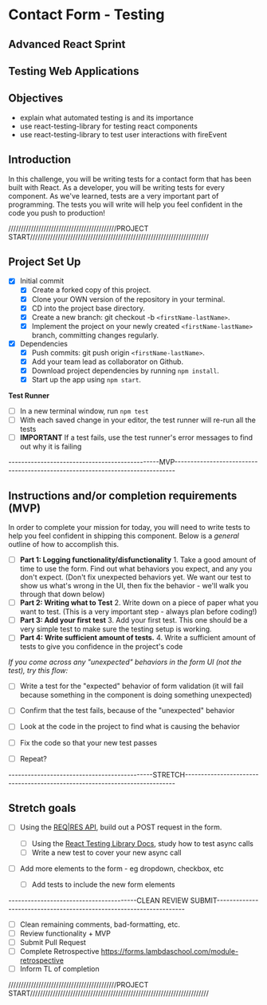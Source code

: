 # Contact Form - Testing
  ## Advanced React Sprint
  ## Testing Web Applications

## Objectives
  - explain what automated testing is and its importance
  - use react-testing-library for testing react components
  - use react-testing-library to test user interactions with fireEvent

## Introduction
  In this challenge, you will be writing tests for a contact form that has been built with React.
  As a developer, you will be writing tests for every component. As we've learned, tests are a very important part of programming. The tests you will write will help you feel confident in the code you push to production!

///////////////////////////////////////////PROJECT START///////////////////////////////////////////////////////////////////////

## Project Set Up
  - [x] Initial commit
    - [x] Create a forked copy of this project.
    - [x] Clone your OWN version of the repository in your terminal.
    - [x] CD into the project base directory.
    - [x] Create a new branch: git checkout -b `<firstName-lastName>`.
    - [x] Implement the project on your newly created `<firstName-lastName>` branch, committing changes regularly.

  -[x] Dependencies
    - [x] Push commits: git push origin `<firstName-lastName>`.
    - [x] Add your team lead as collaborator on Github.
    - [x] Download project dependencies by running `npm install`.
    - [x] Start up the app using `npm start`.

**Test Runner**
- [ ] In a new terminal window, run `npm test`
- [ ] With each saved change in your editor, the test runner will re-run all the tests
- [ ] **IMPORTANT** If a test fails, use the test runner's error messages to find out why it is failing

-----------------------------------------------MVP------------------------------------------------------------------------------

## Instructions and/or completion requirements (MVP)
  In order to complete your mission for today, you will need to write tests to help you feel confident in shipping this component. Below is a _general_ outline of how to accomplish this.

  -[ ] **Part 1: Logging functionality/disfunctionality** 1. Take a good amount of time to use the form. Find out what behaviors you expect, and any you don't expect. (Don't fix unexpected behaviors yet. We want our test to show us what's wrong in the UI, then fix the behavior - we'll walk you through that down below)
  -[ ] **Part 2: Writing what to Test** 2. Write down on a piece of paper what you want to test. (This is a very important step - always plan before coding!)
  -[ ] **Part 3: Add your first test** 3. Add your first test. This one should be a very simple test to make sure the testing setup is working.
  -[ ] **Part 4: Write sufficient amount of tests.** 4. Write a sufficient amount of tests to give you confidence in the project's code

  _If you come across any "unexpected" behaviors in the form UI (not the test), try this flow:_

  - [ ] Write a test for the "expected" behavior of form validation (it will fail because something in the component is doing something unexpected)
  - [ ] Confirm that the test fails, because of the "unexpected" behavior
  - [ ] Look at the code in the project to find what is causing the behavior
  - [ ] Fix the code so that your new test passes
  
  - [ ] Repeat?

---------------------------------------------STRETCH---------------------------------------------------------------------------

## Stretch goals

- [ ] Using the [REQ|RES API](https://reqres.in/), build out a POST request in the form.

  - [ ] Using the [React Testing Library Docs](https://testing-library.com/docs/react-testing-library/intro), study how to test async calls
  - [ ] Write a new test to cover your new async call

- [ ] Add more elements to the form - eg dropdown, checkbox, etc
  - [ ] Add tests to include the new form elements

----------------------------------------CLEAN REVIEW SUBMIT--------------------------------------------------------------------

- [ ] Clean remaining comments, bad-formatting, etc.
- [ ] Review functionality + MVP
- [ ] Submit Pull Request
- [ ] Complete Retrospective https://forms.lambdaschool.com/module-retrospective
- [ ] Inform TL of completion

///////////////////////////////////////////PROJECT START///////////////////////////////////////////////////////////////////////